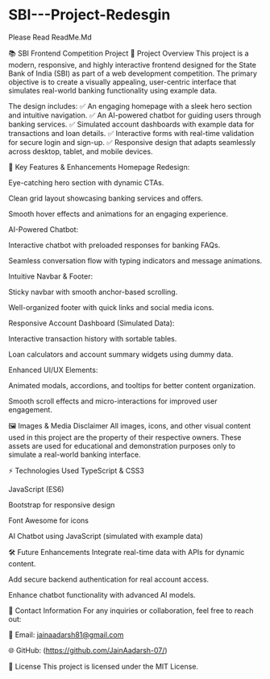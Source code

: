 # SBI---Project-Redesgin
Please Read ReadMe.Md

📚 SBI Frontend Competition Project
📝 Project Overview
This project is a modern, responsive, and highly interactive frontend designed for the State Bank of India (SBI) as part of a web development competition. The primary objective is to create a visually appealing, user-centric interface that simulates real-world banking functionality using example data.

The design includes:
✅ An engaging homepage with a sleek hero section and intuitive navigation.
✅ An AI-powered chatbot for guiding users through banking services.
✅ Simulated account dashboards with example data for transactions and loan details.
✅ Interactive forms with real-time validation for secure login and sign-up.
✅ Responsive design that adapts seamlessly across desktop, tablet, and mobile devices.

🎨 Key Features & Enhancements
Homepage Redesign:

Eye-catching hero section with dynamic CTAs.

Clean grid layout showcasing banking services and offers.

Smooth hover effects and animations for an engaging experience.

AI-Powered Chatbot:

Interactive chatbot with preloaded responses for banking FAQs.

Seamless conversation flow with typing indicators and message animations.

Intuitive Navbar & Footer:

Sticky navbar with smooth anchor-based scrolling.

Well-organized footer with quick links and social media icons.

Responsive Account Dashboard (Simulated Data):

Interactive transaction history with sortable tables.

Loan calculators and account summary widgets using dummy data.

Enhanced UI/UX Elements:

Animated modals, accordions, and tooltips for better content organization.

Smooth scroll effects and micro-interactions for improved user engagement.

🖼️ Images & Media Disclaimer
All images, icons, and other visual content used in this project are the property of their respective owners. These assets are used for educational and demonstration purposes only to simulate a real-world banking interface.

⚡️ Technologies Used
TypeScript & CSS3

JavaScript (ES6)

Bootstrap for responsive design

Font Awesome for icons

AI Chatbot using JavaScript (simulated with example data)

🛠️ Future Enhancements
Integrate real-time data with APIs for dynamic content.

Add secure backend authentication for real account access.

Enhance chatbot functionality with advanced AI models.

📧 Contact Information
For any inquiries or collaboration, feel free to reach out:

📩 Email: jainaadarsh81@gmail.com

🌐 GitHub: (https://github.com/JainAadarsh-07/)

📄 License
This project is licensed under the MIT License.

